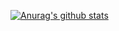 [![Anurag's github stats](https://github-readme-stats.vercel.app/api?username=3MStark&show_icons=true)](https://github.com/anuraghazra/github-readme-stats)


<!-- ![Top Languages Card (Compact layout)](https://github-readme-stats.vercel.app/api/top-langs/?username=3Mstark&layout=compact&card_width=450) -->


